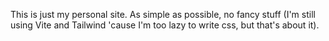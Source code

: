 This is just my personal site.
As simple as possible, no fancy stuff (I'm still using Vite and Tailwind 'cause I'm too lazy to write css, but that's about it).
